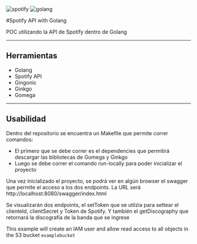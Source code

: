 ![spotify](https://e7.pngegg.com/pngimages/158/639/png-clipart-spotify-streaming-media-logo-playlist-spotify-app-icon-logo-music-download.png)
![golang](https://www.clipartmax.com/png/middle/288-2881446_image-result-for-golang-go-programming-language-logo.png)

#Spotify API with Golang

POC utilizando la API de Spotify dentro de Golang

---

## Herramientas

- Golang
- Spotify API
- Gingonic
- Ginkgo
- Gomega

---

## Usabilidad

Dentro del repositorio se encuentra un Makefile que permite correr comandos:
- El primero que se debe correr es el dependencies que permitirá descargar las bibliotecas de Gomega y Ginkgo
- Luego se debe correr el comando run-locally para poder inicializar el proyecto

Una vez inicializado el proyecto, se podrá ver en  algún browser el swagger que permite el acceso a los dos endpoints. La URL será http://localhost:8080/swagger/index.html 

Se visualizarán dos endpoints, el setToken que se utilzia para settear el clienteId, clientSecret y Token de Spotify. Y también el getDiscography que retornará la discografía de la banda que se ingrese

This example will create an IAM user and allow read access to all objects in the S3 bucket `examplebucket`
